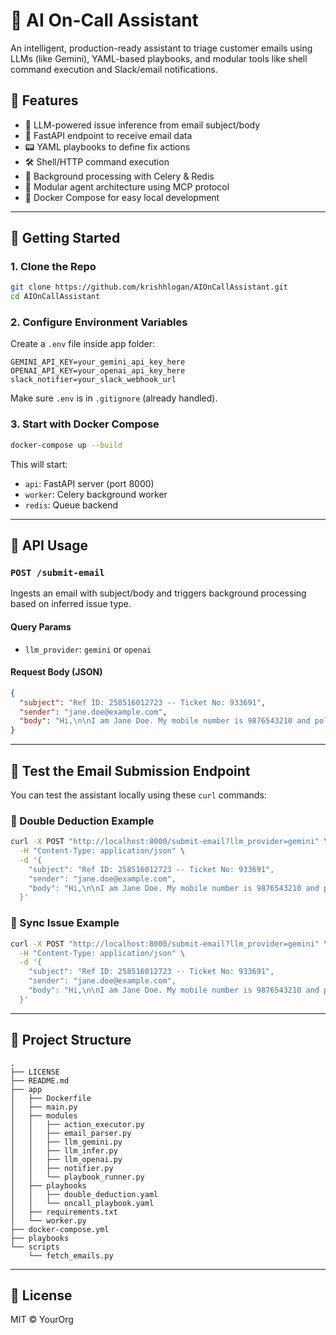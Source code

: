 # 🤖 AI On-Call Assistant

An intelligent, production-ready assistant to triage customer emails using LLMs (like Gemini), YAML-based playbooks, and modular tools like shell command execution and Slack/email notifications.

## 🚀 Features

* 🧠 LLM-powered issue inference from email subject/body
* 📅 FastAPI endpoint to receive email data
* 📟 YAML playbooks to define fix actions
* 🛠️ Shell/HTTP command execution
* 🧵 Background processing with Celery & Redis
* 🔌 Modular agent architecture using MCP protocol
* 🐳 Docker Compose for easy local development

---

## 💠 Getting Started

### 1. Clone the Repo

```bash
git clone https://github.com/krishhlogan/AIOnCallAssistant.git
cd AIOnCallAssistant
```

### 2. Configure Environment Variables

Create a `.env` file inside app folder:

```env
GEMINI_API_KEY=your_gemini_api_key_here
OPENAI_API_KEY=your_openai_api_key_here
slack_notifier=your_slack_webhook_url
```

Make sure `.env` is in `.gitignore` (already handled).

### 3. Start with Docker Compose

```bash
docker-compose up --build
```

This will start:

* `api`: FastAPI server (port 8000)
* `worker`: Celery background worker
* `redis`: Queue backend

---

## 📩 API Usage

### `POST /submit-email`

Ingests an email with subject/body and triggers background processing based on inferred issue type.

#### Query Params

* `llm_provider`: `gemini` or `openai`

#### Request Body (JSON)

```json
{
  "subject": "Ref ID: 258516012723 -- Ticket No: 933691",
  "sender": "jane.doe@example.com",
  "body": "Hi,\n\nI am Jane Doe. My mobile number is 9876543210 and policy number is PL-78654321. Today coins got deducted twice from my wallet.\n\nRegards,\nJane"
}
```

---

## 🦚 Test the Email Submission Endpoint

You can test the assistant locally using these `curl` commands:

### 🔀 Double Deduction Example

```bash
curl -X POST "http://localhost:8000/submit-email?llm_provider=gemini" \
  -H "Content-Type: application/json" \
  -d '{
    "subject": "Ref ID: 258516012723 -- Ticket No: 933691",
    "sender": "jane.doe@example.com",
    "body": "Hi,\n\nI am Jane Doe. My mobile number is 9876543210 and policy number is PL-78654321. Today coins got deducted twice from my wallet.\n\nRegards,\nJane"
  }'
```

### 🔄 Sync Issue Example

```bash
curl -X POST "http://localhost:8000/submit-email?llm_provider=gemini" \
  -H "Content-Type: application/json" \
  -d '{
    "subject": "Ref ID: 258516012723 -- Ticket No: 933691",
    "sender": "jane.doe@example.com",
    "body": "Hi,\n\nI am Jane Doe. My mobile number is 9876543210 and policy number is PL-78654321. Today syncing is not happening from my wallet.\n\nRegards,\nJane"
  }'
```

---

## 📁 Project Structure

```
.
├── LICENSE
├── README.md
├── app
│   ├── Dockerfile
│   ├── main.py
│   ├── modules
│   │   ├── action_executor.py
│   │   ├── email_parser.py
│   │   ├── llm_gemini.py
│   │   ├── llm_infer.py
│   │   ├── llm_openai.py
│   │   ├── notifier.py
│   │   └── playbook_runner.py
│   ├── playbooks
│   │   ├── double_deduction.yaml
│   │   └── oncall_playbook.yaml
│   ├── requirements.txt
│   └── worker.py
├── docker-compose.yml
├── playbooks
└── scripts
    └── fetch_emails.py
```

---

## 📜 License

MIT © YourOrg
